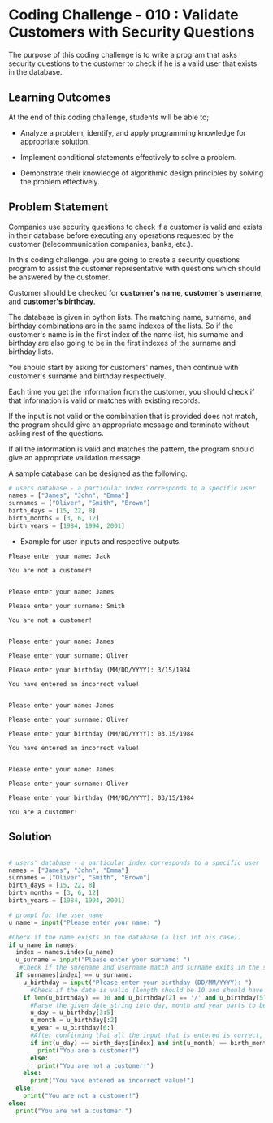 # Coding Challenge - 010 : Validate Customers with Security Questions

The purpose of this coding challenge is to write a program that asks security questions to the customer to check if he is a valid user that exists in the database.

## Learning Outcomes

At the end of this coding challenge, students will be able to;

- Analyze a problem, identify, and apply programming knowledge for appropriate solution.

- Implement conditional statements effectively to solve a problem.

- Demonstrate their knowledge of algorithmic design principles by solving the problem effectively.

## Problem Statement

Companies use security questions to check if a customer is valid and exists in their database before executing any operations requested by the customer (telecommunication companies, banks, etc.).

In this coding challenge, you are going to create a security questions program to assist the customer representative with questions which should be answered by the customer.

Customer should be checked for **customer's name**, **customer's username**, and **customer's birthday**.

The database is given in python lists. The matching name, surname, and birthday combinations are in the same indexes of the lists. So if the customer's name is in the first index of the name list, his surname and birthday are also going to be in the first indexes of the surname and birthday lists.

You should start by asking for customers' names, then continue with customer's surname and birthday respectively.

Each time you get the information from the customer, you should check if that information is valid or matches with existing records.

If the input is not valid or the combination that is provided does not match, the program should give an appropriate message and terminate without asking rest of the questions.

If all the information is valid and matches the pattern, the program should give an appropriate validation message.

A sample database can be designed as the following:

```python
# users database - a particular index corresponds to a specific user
names = ["James", "John", "Emma"]
surnames = ["Oliver", "Smith", "Brown"]
birth_days = [15, 22, 8]
birth_months = [3, 6, 12]
birth_years = [1984, 1994, 2001]
```

- Example for user inputs and respective outputs.

```text
Please enter your name: Jack

You are not a customer!


Please enter your name: James

Please enter your surname: Smith

You are not a customer!


Please enter your name: James

Please enter your surname: Oliver

Please enter your birthday (MM/DD/YYYY): 3/15/1984

You have entered an incorrect value!


Please enter your name: James

Please enter your surname: Oliver

Please enter your birthday (MM/DD/YYYY): 03.15/1984

You have entered an incorrect value!


Please enter your name: James

Please enter your surname: Oliver

Please enter your birthday (MM/DD/YYYY): 03/15/1984

You are a customer!
```

## Solution

```python

# users' database - a particular index corresponds to a specific user
names = ["James", "John", "Emma"]
surnames = ["Oliver", "Smith", "Brown"]
birth_days = [15, 22, 8]
birth_months = [3, 6, 12]
birth_years = [1984, 1994, 2001]

# prompt for the user name
u_name = input("Please enter your name: ")

#Check if the name exists in the database (a list int his case).
if u_name in names:
  index = names.index(u_name)
  u_surname = input("Please enter your surname: ")
   #Check if the surename and username match and surname exits in the surname list.
  if surnames[index] == u_surname:
    u_birthday = input("Please enter your birthday (DD/MM/YYYY): ")
      #Check if the date is valid (length should be 10 and should have '/' in the 3rd and 5th indexes)
    if len(u_birthday) == 10 and u_birthday[2] == '/' and u_birthday[5] == '/':
      #Parse the given date string into day, month and year parts to be able to check if they are valid one by one from the day, month and year lists.
      u_day = u_birthday[3:5]
      u_month = u_birthday[:2]
      u_year = u_birthday[6:]
      #After confirming that all the input that is entered is correct, print "You are a customer" message.
      if int(u_day) == birth_days[index] and int(u_month) == birth_months[index] and int(u_year) == birth_years[index]:
        print("You are a customer!")
      else:
        print("You are not a customer!")
    else:
      print("You have entered an incorrect value!")
  else:
    print("You are not a customer!")
else:
  print("You are not a customer!")
```
